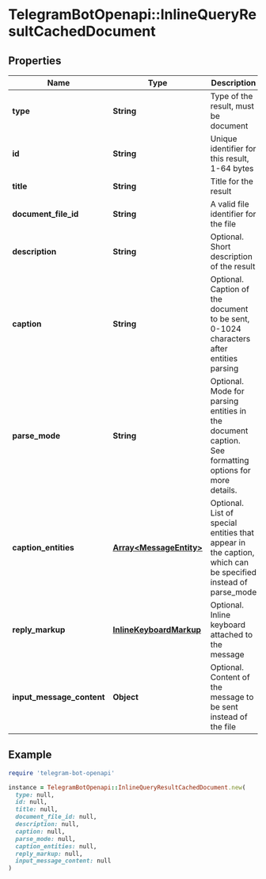# TelegramBotOpenapi::InlineQueryResultCachedDocument

## Properties

| Name | Type | Description | Notes |
| ---- | ---- | ----------- | ----- |
| **type** | **String** | Type of the result, must be document |  |
| **id** | **String** | Unique identifier for this result, 1-64 bytes |  |
| **title** | **String** | Title for the result |  |
| **document_file_id** | **String** | A valid file identifier for the file |  |
| **description** | **String** | Optional. Short description of the result | [optional] |
| **caption** | **String** | Optional. Caption of the document to be sent, 0-1024 characters after entities parsing | [optional] |
| **parse_mode** | **String** | Optional. Mode for parsing entities in the document caption. See formatting options for more details. | [optional] |
| **caption_entities** | [**Array&lt;MessageEntity&gt;**](MessageEntity.md) | Optional. List of special entities that appear in the caption, which can be specified instead of parse_mode | [optional] |
| **reply_markup** | [**InlineKeyboardMarkup**](InlineKeyboardMarkup.md) | Optional. Inline keyboard attached to the message | [optional] |
| **input_message_content** | **Object** | Optional. Content of the message to be sent instead of the file | [optional] |

## Example

```ruby
require 'telegram-bot-openapi'

instance = TelegramBotOpenapi::InlineQueryResultCachedDocument.new(
  type: null,
  id: null,
  title: null,
  document_file_id: null,
  description: null,
  caption: null,
  parse_mode: null,
  caption_entities: null,
  reply_markup: null,
  input_message_content: null
)
```

